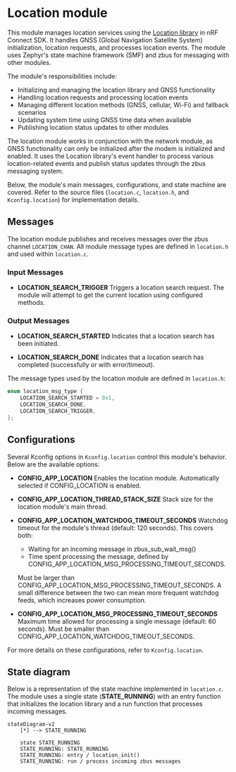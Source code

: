 # Location module

This module manages location services using the [Location library](https://docs.nordicsemi.com/bundle/ncs-latest/page/nrf/libraries/modem/location.html) in nRF Connect SDK. It handles GNSS (Global Navigation Satellite System) initialization, location requests, and processes location events. The module uses Zephyr's state machine framework (SMF) and zbus for messaging with other modules.

The module's responsibilities include:

- Initializing and managing the location library and GNSS functionality
- Handling location requests and processing location events
- Managing different location methods (GNSS, cellular, Wi-Fi) and fallback scenarios
- Updating system time using GNSS time data when available
- Publishing location status updates to other modules

The location module works in conjunction with the network module, as GNSS functionality can only be initialized after the modem is initialized and enabled. It uses the Location library's event handler to process various location-related events and publish status updates through the zbus messaging system.

Below, the module's main messages, configurations, and state machine are covered. Refer to the source files (`location.c`, `location.h`, and `Kconfig.location`) for implementation details.

## Messages

The location module publishes and receives messages over the zbus channel `LOCATION_CHAN`. All module message types are defined in `location.h` and used within `location.c`.

### Input Messages

- **LOCATION_SEARCH_TRIGGER**
  Triggers a location search request. The module will attempt to get the current location using configured methods.

### Output Messages

- **LOCATION_SEARCH_STARTED**
  Indicates that a location search has been initiated.

- **LOCATION_SEARCH_DONE**
  Indicates that a location search has completed (successfully or with error/timeout).

The message types used by the location module are defined in `location.h`:

```c
enum location_msg_type {
    LOCATION_SEARCH_STARTED = 0x1,
    LOCATION_SEARCH_DONE,
    LOCATION_SEARCH_TRIGGER,
};
```

## Configurations

Several Kconfig options in `Kconfig.location` control this module's behavior. Below are the available options:

- **CONFIG_APP_LOCATION**
  Enables the location module. Automatically selected if CONFIG_LOCATION is enabled.

- **CONFIG_APP_LOCATION_THREAD_STACK_SIZE**
  Stack size for the location module's main thread.

- **CONFIG_APP_LOCATION_WATCHDOG_TIMEOUT_SECONDS**
  Watchdog timeout for the module's thread (default: 120 seconds).
  This covers both:
  - Waiting for an incoming message in zbus_sub_wait_msg()
  - Time spent processing the message, defined by
	      CONFIG_APP_LOCATION_MSG_PROCESSING_TIMEOUT_SECONDS.

  Must be larger than CONFIG_APP_LOCATION_MSG_PROCESSING_TIMEOUT_SECONDS.
  A small difference between the two can mean more frequent watchdog feeds, which increases
	  power consumption.

- **CONFIG_APP_LOCATION_MSG_PROCESSING_TIMEOUT_SECONDS**
  Maximum time allowed for processing a single message (default: 60 seconds).
  Must be smaller than CONFIG_APP_LOCATION_WATCHDOG_TIMEOUT_SECONDS.

For more details on these configurations, refer to `Kconfig.location`.

## State diagram

Below is a representation of the state machine implemented in `location.c`. The module uses a single state (**STATE_RUNNING**) with an entry function that initializes the location library and a run function that processes incoming messages.

```mermaid
stateDiagram-v2
    [*] --> STATE_RUNNING

    state STATE_RUNNING
    STATE_RUNNING: STATE_RUNNING
    STATE_RUNNING: entry / location_init()
    STATE_RUNNING: run / process incoming zbus messages
```
